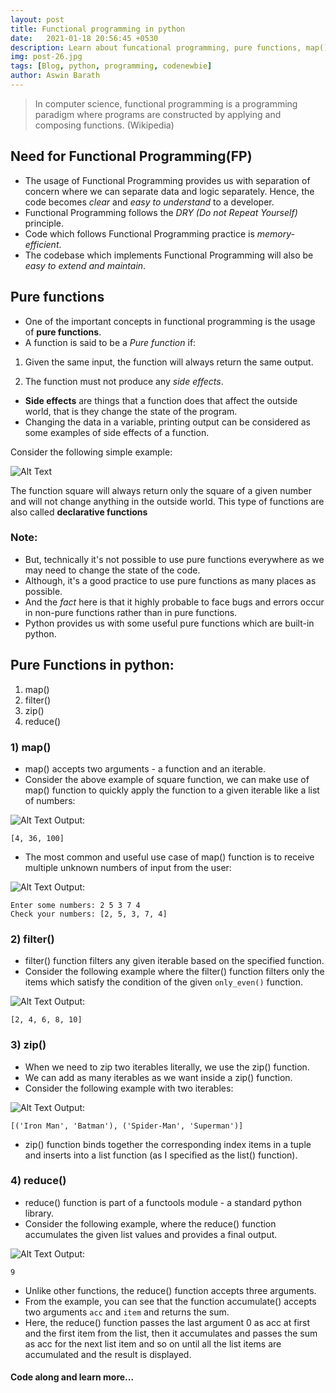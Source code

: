 ```yaml
---
layout: post
title: Functional programming in python
date:   2021-01-18 20:56:45 +0530
description: Learn about funcational programming, pure functions, map(), filter(), zip(), reduce()
img: post-26.jpg
tags: [Blog, python, programming, codenewbie]
author: Aswin Barath
---
```

> In computer science, functional programming is a programming paradigm where programs are constructed by applying and composing functions. (Wikipedia)

## Need for Functional Programming(FP)
* The usage of Functional Programming provides us with separation of concern where we can separate data and logic separately. Hence, the code becomes *clear* and *easy to understand* to a developer.
* Functional Programming follows the *DRY (Do not Repeat Yourself)* principle.
* Code which follows Functional Programming practice is *memory-efficient*.
* The codebase which implements Functional Programming will also be *easy to extend and maintain*.


## Pure functions
* One of the important concepts in functional programming is the usage of **pure functions**.
* A function is said to be a *Pure function* if:

1) Given the same input, the function will always return the same output.

2) The function must not produce any *side effects*.

* **Side effects** are things that a function does that affect the outside world, that is they change the state of the program.
* Changing the data in a variable, printing output can be considered as some examples of side effects of a function.

Consider the following simple example:

![Alt Text](https://dev-to-uploads.s3.amazonaws.com/i/lipceb5cbltvuuylxsqf.png)

The function square will always return only the square of a given number and will not change anything in the outside world.
This type of functions are also called **declarative functions**

### Note:
* But, technically it's not possible to use pure functions everywhere as we may need to change the state of the code.
* Although, it's a good practice to use pure functions as many places as possible.
* And the *fact* here is that it highly probable to face bugs and errors occur in non-pure functions rather than in pure functions.
* Python provides us with some useful pure functions which are built-in python.

## Pure Functions in python:
1. map()
2. filter()
3. zip()
4. reduce()

### 1) map()
* map() accepts two arguments - a function and an iterable.
* Consider the above example of square function, we can make use of map() function to quickly apply the function to a given iterable like a list of numbers:

![Alt Text](https://dev-to-uploads.s3.amazonaws.com/i/nlk0ynd655xvqbsni04e.png)
Output:
```
[4, 36, 100]
```

* The most common and useful use case of map() function is to receive multiple unknown numbers of input from the user:

![Alt Text](https://dev-to-uploads.s3.amazonaws.com/i/5yh2k05ao8kf45wlwhn5.png)
Output:
```
Enter some numbers: 2 5 3 7 4
Check your numbers: [2, 5, 3, 7, 4]
```

### 2) filter()
* filter() function filters any given iterable based on the specified function.
* Consider the following example where the filter() function filters only the items which satisfy the condition of the given `only_even()` function.

![Alt Text](https://dev-to-uploads.s3.amazonaws.com/i/4se1zxrb81g5zgjcs7wu.png)
Output:
```
[2, 4, 6, 8, 10]
```

### 3) zip()
* When we need to zip two iterables literally, we use the zip() function.
* We can add as many iterables as we want inside a zip() function.
* Consider the following example with two iterables:

![Alt Text](https://dev-to-uploads.s3.amazonaws.com/i/kk0of0fmulej6ojcxhwp.png)
Output:
```
[('Iron Man', 'Batman'), ('Spider-Man', 'Superman')]
```

* zip() function binds together the corresponding index items in a tuple and inserts into a list function (as I specified as the list() function).

### 4) reduce()
* reduce() function is part of a functools module - a standard python library.
* Consider the following example, where the reduce() function accumulates the given list values and provides a final output.

![Alt Text](https://dev-to-uploads.s3.amazonaws.com/i/5swwddumg7fjsstm59la.png)
Output:
```
9
```
* Unlike other functions, the reduce() function accepts three arguments.
* From the example, you can see that the function accumulate() accepts two arguments `acc` and `item` and returns the sum.
* Here, the reduce() function passes the last argument 0 as acc at first and the first item from the list, then it accumulates and passes the sum as acc for the next list item and so on until all the list items are accumulated and the result is displayed.

#### Code along and learn more...
